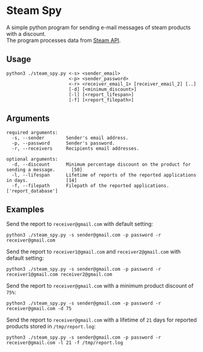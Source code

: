 # Steam Spy
A simple python program for sending e-mail messages of steam products with a discount.  
The program processes data from [Steam API](https://store.steampowered.com/api/featuredcategories).

## Usage
````
python3 ./steam_spy.py <-s> <sender_email>
                       <-p> <sender_password>
                       <-r> <receiver_email_1> [receiver_email_2] [..]
                       [-d] [<minimum_discount>]
                       [-l] [<report_lifespan>]
                       [-f] [<report_filepath>]
````
## Arguments
````
required arguments:
  -s, --sender        Sender's email address.
  -p, --password      Sender's password.
  -r, --receivers     Recipients email addresses.

optional arguments:
  -d, --discount      Minimum percentage discount on the product for sending a message.      [50]
  -l, --lifespan      Lifetime of reports of the reported applications in days.              [14]
  -f, --filepath      Filepath of the reported applications.                                 ['report_database']
````
## Examples
Send the report to `receiver@gmail.com` with default setting:  
````
python3 ./steam_spy.py -s sender@gmail.com -p password -r receiver@gmail.com
````
Send the report to `receiver1@gmail.com` and `receiver2@gmail.com` with default setting:  
````
python3 ./steam_spy.py -s sender@gmail.com -p password -r receiver1@gmail.com receiver2@gmail.com
````

Send the report to `receiver@gmail.com` with a minimum product discount of `75%`:  
````
python3 ./steam_spy.py -s sender@gmail.com -p password -r receiver@gmail.com -d 75
````
  
Send the report to `receiver@gmail.com` with a lifetime of `21` days for reported products stored in `/tmp/report.log`:  
````
python3 ./steam_spy.py -s sender@gmail.com -p password -r receiver@gmail.com -l 21 -f /tmp/report.log
````